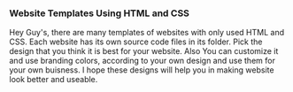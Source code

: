<h3>Website Templates Using HTML and CSS</h3>
<p>Hey Guy's, there are many templates of websites with only used HTML and CSS. Each website has its own source code files in its folder. Pick the design that you think it is best for your website. Also You can customize it and use branding colors, according to your own design and use them for your own buisness. I hope these designs will help you in making website look better and useable.</p>